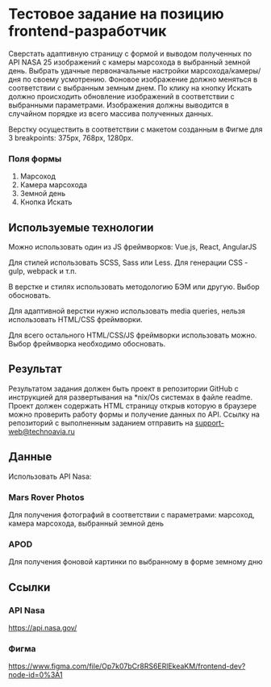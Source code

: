 # Тестовое задание на позицию frontend-разработчик

Сверстать адаптивную страницу с формой и выводом полученных по API NASA 25 изображений с камеры марсохода в выбранный земной день. Выбрать удачные первоначальные настройки марсохода/камеры/дня по своему усмотрению. Фоновое изображение должно меняться в соответствии с выбранным земным днем. По клику на кнопку Искать должно происходить обновление изображений в соответствии с выбранными параметрами. Изображения должны выводится в случайном порядке из всего массива полученных данных. 

Верстку осуществить в соответствии с макетом созданным в Фигме для 3 breakpoints: 375px, 768px, 1280px.


### Поля формы

1. Марсоход
2. Камера марсохода
3. Земной день
4. Кнопка Искать

## Используемые технологии

Можно использовать один из JS фреймворков: Vue.js, React, AngularJS

Для стилей использовать SCSS, Sass или Less. Для генерации CSS - gulp, webpack и т.п.

В верстке и стилях использовать методологию БЭМ или другую. Выбор обосновать.

Для адаптивной верстки нужно использовать media queries, нельзя использовать HTML/CSS фреймворки.

Для всего остального HTML/CSS/JS фреймворки использовать можно. Выбор фреймворка необходимо обосновать.


## Результат

Результатом задания должен быть проект в репозитории GitHub с инструкцией для развертывания на *nix/Os системах в файле readme.
Проект должен содержать HTML страницу открыв которую в браузере можно проверить работу формы и получение данных по API.
Ссылку на репозиторий с выполненным заданием отправить на support-web@technoavia.ru

## Данные
Использовать API Nasa: 

### Mars Rover Photos 

Для получения фотографий в соответствии с параметрами: марсоход, камера марсохода, выбранный земной день

### APOD

Для получения фоновой картинки по выбранному в форме земному дню

## Ссылки

### API Nasa

https://api.nasa.gov/

### Фигма

https://www.figma.com/file/Op7k07bCr8RS6ERlEkeaKM/frontend-dev?node-id=0%3A1
